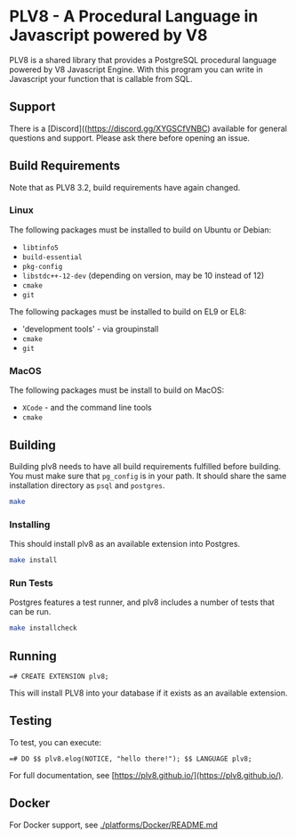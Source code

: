 # PLV8 - A Procedural Language in Javascript powered by V8

PLV8 is a shared library that provides a PostgreSQL procedural language powered
by V8 Javascript Engine. With this program you can write in Javascript your
function that is callable from SQL.

## Support

There is a [Discord]((https://discord.gg/XYGSCfVNBC) available for general questions and support. Please
ask there before opening an issue.

## Build Requirements

Note that as PLV8 3.2, build requirements have again changed.

### Linux

The following packages must be installed to build on Ubuntu or Debian:

- `libtinfo5`
- `build-essential`
- `pkg-config`
- `libstdc++-12-dev` (depending on version, may be 10 instead of 12)
- `cmake`
- `git`

The following packages must be installed to build on EL9 or EL8:

- 'development tools' - via groupinstall
- `cmake`
- `git`

### MacOS

The following packages must be install to build on MacOS:

- `XCode` - and the command line tools
- `cmake`

## Building

Building plv8 needs to have all build requirements fulfilled before building.
You must make sure that `pg_config` is in your path. It should share the same
installation directory as `psql` and `postgres`.

```sh
make
```

### Installing

This should install plv8 as an available extension into Postgres.

```sh
make install
```

### Run Tests

Postgres features a test runner, and plv8 includes a number of tests that can be
run.

```sh
make installcheck
```

## Running

    =# CREATE EXTENSION plv8;

This will install PLV8 into your database if it exists as an available extension.

## Testing

To test, you can execute:

    =# DO $$ plv8.elog(NOTICE, "hello there!"); $$ LANGUAGE plv8;

For full documentation, see [https://plv8.github.io/](https://plv8.github.io/).

## Docker

For Docker support, see [./platforms/Docker/README.md](./platforms/Docker/README.md)
